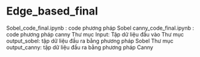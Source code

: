 # Edge_based_final

Sobel_code_final.ipynb : code phương pháp Sobel
canny_code_final.ipynb : code phương pháp canny
Thư mục Input: Tập dữ liệu đầu vào
Thư mục output_sobel: tập dữ liệu đầu ra bằng phương pháp Sobel
Thư mục output_canny: tập dữ liệu đầu ra bằng phương pháp Canny

